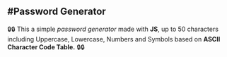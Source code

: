 #Password Generator
------

:lock::lock: This a simple *password generator* made with **JS**, up to 50 characters including Uppercase, Lowercase, Numbers and Symbols based on **ASCII Character Code Table.** :lock::lock: